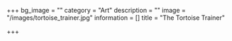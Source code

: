 +++
bg_image = ""
category = "Art"
description = ""
image = "/images/tortoise_trainer.jpg"
information = []
title = "The Tortoise Trainer"

+++
